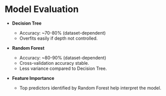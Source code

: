 # Model Evaluation

- **Decision Tree**
  - Accuracy: ~70-80% (dataset-dependent)
  - Overfits easily if depth not controlled.

- **Random Forest**
  - Accuracy: ~80-90% (dataset-dependent)
  - Cross-validation accuracy stable.
  - Less variance compared to Decision Tree.

- **Feature Importance**
  - Top predictors identified by Random Forest help interpret the model.
